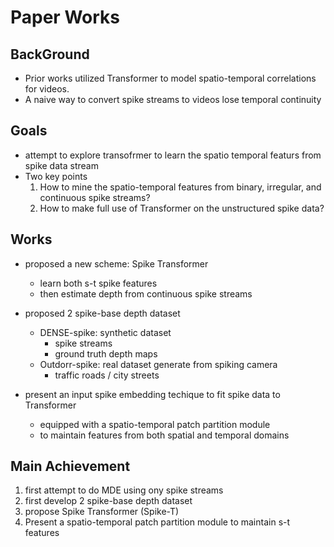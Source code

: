 # Paper Works

## BackGround

- Prior works utilized Transformer to model spatio-temporal correlations for videos.
- A naive way to convert spike streams to videos lose temporal continuity

## Goals

- attempt to explore transofrmer to learn the spatio temporal featurs from spike data stream
- Two key points
  1. How to mine the spatio-temporal features from binary, irregular, and continuous spike streams?
  2. How to make full use of Transformer on the unstructured spike data?

## Works

- proposed a new scheme: Spike Transformer
  - learn both s-t spike features
  - then estimate depth from continuous spike streams

- proposed 2 spike-base depth dataset
  - DENSE-spike: synthetic dataset
    - spike streams
    - ground truth depth maps
  - Outdorr-spike: real dataset generate from spiking camera
    - traffic roads / city streets

- present an input spike embedding techique to fit spike data to Transformer
  - equipped with a spatio-temporal patch partition module
  - to maintain features from both spatial and temporal domains

## Main Achievement

1. first attempt to do MDE using ony spike streams
2. first develop 2 spike-base depth dataset
3. propose Spike Transformer (Spike-T)
4. Present a spatio-temporal patch partition module to maintain s-t features
